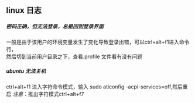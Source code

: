 ## linux 日志

##### 密码正确，但无法登录，总是回到登录界面

一般是由于该用户的环境变量发生了变化导致登录出错，可以ctrl+alt+f1进入命令行，    
然后切到当前用户目录之下，查看.profile 文件看有没有问题


##### ubuntu 无法关机

ctrl+alt+f1 进入字符命令模式，输入 sudo aticonfig -acpi-services=off,然后重启
*注意*：推出字符模式ctrl+alt+f7
